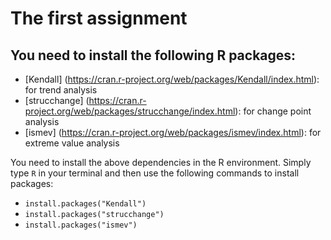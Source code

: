 # The first assignment 

## You need to install the following R packages:

- [Kendall] (https://cran.r-project.org/web/packages/Kendall/index.html): for trend analysis
- [strucchange] (https://cran.r-project.org/web/packages/strucchange/index.html): for change point analysis
- [ismev] (https://cran.r-project.org/web/packages/ismev/index.html): for extreme value analysis 

You need to install the above dependencies in the R environment. Simply type `R` in your terminal and then use the following commands to install packages:
- `install.packages("Kendall")`
- `install.packages("strucchange")`
- `install.packages("ismev")`

